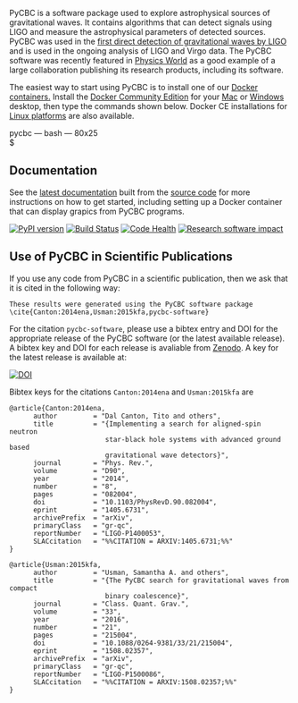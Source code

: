 PyCBC is a software package used to explore astrophysical sources of gravitational waves. It contains algorithms that can detect signals using LIGO and measure the astrophysical parameters of detected sources. PyCBC was used in the [first direct detection of gravitational waves by LIGO](https://journals.aps.org/prl/abstract/10.1103/PhysRevLett.116.061102) and is used in the ongoing analysis of LIGO and Virgo data. The PyCBC software was recently featured in [Physics World](http://live.iop-pp01.agh.sleek.net/2017/02/26/why-we-should-give-credit-to-code%E2%80%AFcreators/) as a good example of a large collaboration publishing its research products, including its software.

The easiest way to start using PyCBC is to install one of our [Docker containers.](https://hub.docker.com/u/pycbc/) Install the [Docker Community Edition](https://www.docker.com/community-edition) for your [Mac](https://store.docker.com/editions/community/docker-ce-desktop-mac?tab=description) or [Windows](https://store.docker.com/editions/community/docker-ce-desktop-windows?tab=description) desktop, then type the commands shown below. Docker CE installations for [Linux platforms](https://www.docker.com/community-edition#/download) are also available.

<script src="https://raw.githubusercontent.com/mattboldt/typed.js/v1.1.7/js/typed.js" charset="utf-8"></script>
<script type="text/javascript">
	document.addEventListener("DOMContentLoaded", function(){
		Typed.new(".element", {
			strings: ["^500<strong>docker pull pycbc/pycbc-el7:latest</strong><br>$ ^500<strong>docker run -it pycbc/pycbc-el7:latest /bin/bash -l</strong><br>&#40;pycbc-software&#41;&#91;pycbc@37184573e664 &#126;&#93;$ ^500<strong>python</strong><br>Python 2.7.5 &#40;default, Nov  6 2016, 00:28:07&#41;<br>&#91;GCC 4.8.5 20150623 &#40;Red Hat 4.8.5-11&#41;&#93; on linux2<br>&gt;&gt;&gt; ^500<strong>execfile&#40;&quot;/home/pycbc/src/pycbc/examples/waveform/match_waveform.py&quot;&#41;</strong><br>^1000The match is: 0.953<br>&gt;&gt;&gt; ^500<strong>from pycbc.waveform import td_approximants</strong><br>&gt;&gt;&gt; ^500<strong>print td_approximants&#40;&#41;&#91;20:24&#93;</strong><br>['SEOBNRv3', 'SEOBNRv2', 'SpinTaylorT1', 'SEOBNRv4']<br>&gt;&gt;&gt; "],
			typeSpeed: 0
		});
	});
</script>

<div class="text-editor-wrap">
		<div class="title-bar"><span class="title">pycbc &mdash; bash &mdash; 80x<span class="terminal-height">25</span></span></div>
		<div class="text-body">
			$ <span class="element"></span>
		</div>
</div>


## Documentation

See the [latest documentation](pycbc/latest/html/) built from the [source code](https://github.com/ligo-cbc/pycbc) for more instructions on how to get started, including setting up a Docker container that can display grapics from PyCBC programs.

[![PyPI version](https://badge.fury.io/py/PyCBC.svg)](https://badge.fury.io/py/PyCBC)
[![Build Status](https://travis-ci.org/ligo-cbc/pycbc.svg?branch=master)](https://travis-ci.org/ligo-cbc/pycbc)
[![Code Health](https://landscape.io/github/ligo-cbc/pycbc/master/landscape.svg?style=flat)](https://landscape.io/github/ligo-cbc/pycbc/master)
[![Research software impact](http://depsy.org/api/package/pypi/PyCBC/badge.svg)](http://depsy.org/package/python/PyCBC)

## Use of PyCBC in Scientific Publications

If you use any code from PyCBC in a scientific publication, then we ask that
it is cited in the following way:

```
These results were generated using the PyCBC software package
\cite{Canton:2014ena,Usman:2015kfa,pycbc-software}
```

For the citation ``pycbc-software``,  please use a bibtex entry and DOI for the
appropriate release of the PyCBC software (or the latest available release).
A bibtex key and DOI for each release is avaliable from [Zenodo](http://zenodo.org/).
A key for the latest release is available at:

[![DOI](https://zenodo.org/badge/31596861.svg)](https://zenodo.org/badge/latestdoi/31596861)

Bibtex keys for the citations ``Canton:2014ena`` and ``Usman:2015kfa`` are

```
@article{Canton:2014ena,
      author         = "Dal Canton, Tito and others",
      title          = "{Implementing a search for aligned-spin neutron
                        star-black hole systems with advanced ground based
                        gravitational wave detectors}",
      journal        = "Phys. Rev.",
      volume         = "D90",
      year           = "2014",
      number         = "8",
      pages          = "082004",
      doi            = "10.1103/PhysRevD.90.082004",
      eprint         = "1405.6731",
      archivePrefix  = "arXiv",
      primaryClass   = "gr-qc",
      reportNumber   = "LIGO-P1400053",
      SLACcitation   = "%%CITATION = ARXIV:1405.6731;%%"
}

@article{Usman:2015kfa,
      author         = "Usman, Samantha A. and others",
      title          = "{The PyCBC search for gravitational waves from compact
                        binary coalescence}",
      journal        = "Class. Quant. Grav.",
      volume         = "33",
      year           = "2016",
      number         = "21",
      pages          = "215004",
      doi            = "10.1088/0264-9381/33/21/215004",
      eprint         = "1508.02357",
      archivePrefix  = "arXiv",
      primaryClass   = "gr-qc",
      reportNumber   = "LIGO-P1500086",
      SLACcitation   = "%%CITATION = ARXIV:1508.02357;%%"
}
```

